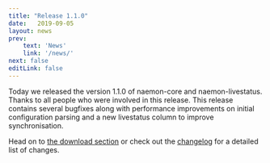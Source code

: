 ```yaml
---
title: "Release 1.1.0"
date:   2019-09-05
layout: news
prev:
    text: 'News'
    link: '/news/'
next: false
editLink: false
---
```


Today we released the version 1.1.0 of naemon-core and naemon-livestatus. Thanks to all
people who were involved in this release. This release contains several bugfixes along
with performance improvements on initial configuration parsing and a new livestatus column
to improve synchronisation.


Head on to [the download section](/download) or check out the [changelog](/documentation/usersguide/whatsnew) for
a detailed list of changes.

